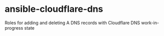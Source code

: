 # ansible-cloudflare-dns
Roles for adding and deleting A DNS records with Cloudflare DNS
work-in-progress state
